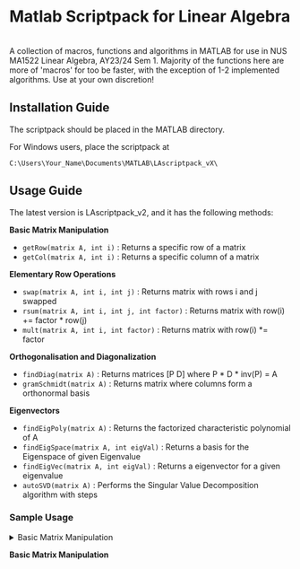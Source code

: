 # Matlab Scriptpack for Linear Algebra <br /> <img  src="https://img.shields.io/badge/MATLAB-R2023a-orange"  height="17"  />
A collection of macros, functions and algorithms in MATLAB for use in NUS MA1522 Linear Algebra, AY23/24 Sem 1. Majority of the functions here are more of 'macros' for too be faster, with the exception of 1-2 implemented algorithms. Use at your own discretion!
<br />
## Installation Guide
The scriptpack should be placed in the MATLAB directory.

For Windows users, place the scriptpack at
```
C:\Users\Your_Name\Documents\MATLAB\LAscriptpack_vX\
```

## Usage Guide
The latest version is LAscriptpack_v2, and it has the following methods:

**Basic Matrix Manipulation**
- ```getRow(matrix A, int i)``` : Returns a specific row of a matrix
- ```getCol(matrix A, int i)``` : Returns a specific column of a matrix

**Elementary Row Operations**
- ```swap(matrix A, int i, int j)``` : Returns matrix with rows i and j swapped
- ```rsum(matrix A, int i, int j, int factor)``` : Returns matrix with row(i) += factor * row(j)
- ```mult(matrix A, int i, int factor)``` : Returns matrix with row(i) *= factor

**Orthogonalisation and Diagonalization**
- ```findDiag(matrix A)``` : Returns matrices [P D] where P * D * inv(P) = A
- ```gramSchmidt(matrix A)``` : Returns matrix where columns form a orthonormal basis

**Eigenvectors**
- ```findEigPoly(matrix A)``` : Returns the factorized characteristic polynomial of A
- ```findEigSpace(matrix A, int eigVal)``` : Returns a basis for the Eigenspace of given Eigenvalue
- ```findEigVec(matrix A, int eigVal)``` : Returns a eigenvector for a given eigenvalue
- ```autoSVD(matrix A)``` : Performs the Singular Value Decomposition algorithm with steps



### Sample Usage

<details>
<summary>Basic Matrix Manipulation</summary>
<pre>
>> A = eye(2)

A =

     1     0
     0     1

>> B = getRow(A, 1)

B =

     1     0

>> C = getCol(A, 2)

C =

     0
     1
</pre>
</details>

**Basic Matrix Manipulation**
```

```
